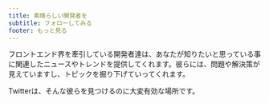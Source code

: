 ```yaml
---
title: 素晴らしい開発者を
subtitle: フォローしてみる
footer: もっと見る
---
```


フロントエンド界を牽引している開発者達は、あなたが知りたいと思っている事に関連したニュースやトレンドを提供してくれます。彼らには、問題や解決策が見えていますし、トピックを掘り下げていってくれます。

Twitterは、そんな彼らを見つけるのに大変有効な場所です。